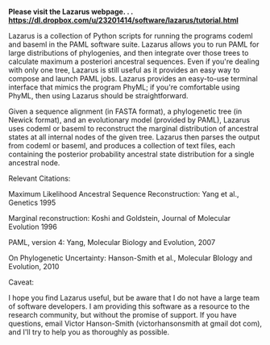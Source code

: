 **Please visit the Lazarus webpage. . . https://dl.dropbox.com/u/23201414/software/lazarus/tutorial.html**

Lazarus is a collection of Python scripts for running the programs codeml and baseml in the PAML software suite. Lazarus allows you to run PAML for large distributions of phylogenies, and then integrate over those trees to calculate maximum a posteriori ancestral sequences. Even if you're dealing with only one tree, Lazarus is still useful as it provides an easy way to compose and launch PAML jobs. Lazarus provides an easy-to-use terminal interface that mimics the program PhyML; if you're comfortable using PhyML, then using Lazarus should be straightforward.

Given a sequence alignment (in FASTA format), a phylogenetic tree (in Newick format), and an evolutionary model (provided by PAML), Lazarus uses codeml or baseml to reconstruct the marginal distribution of ancestral states at all internal nodes of the given tree. Lazarus then parses the output from codeml or baseml, and produces a collection of text files, each containing the posterior probability ancestral state distribution for a single ancestral node.


Relevant Citations:

Maximum Likelihood Ancestral Sequence Reconstruction:
Yang et al., Genetics 1995

Marginal reconstruction:
Koshi and Goldstein, Journal of Molecular Evolution 1996

PAML, version 4:
Yang, Molecular Biology and Evolution, 2007

On Phylogenetic Uncertainty:
Hanson-Smith et al., Molecular BIology and Evolution, 2010


Caveat:

I hope you find Lazarus useful, but be aware that I do not have a large team of software developers. I am providing this software as a resource to the research community, but without the promise of support. If you have questions, email Victor Hanson-Smith (victorhansonsmith at gmail dot com), and I'll try to help you as thoroughly as possible.